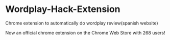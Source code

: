 # Wordplay-Hack-Extension
 Chrome extension to automatically do wordplay review(spanish website)
 
 Now an official chrome extension on the Chrome Web Store with 268 users!
